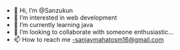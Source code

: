 - 👋 Hi, I’m @Sanzukun
- 👀 I’m interested in web development
- 🌱 I’m currently learning java
- 💞️ I’m looking to collaborate with someone enthusiastic...
- 📫 How to reach me -sanjaymahatosm16@gmail.com

<!---
Sanzukun/Sanzukun is a ✨ special ✨ repository because its `README.md` (this file) appears on your GitHub profile.
You can click the Preview link to take a look at your changes.
--->
